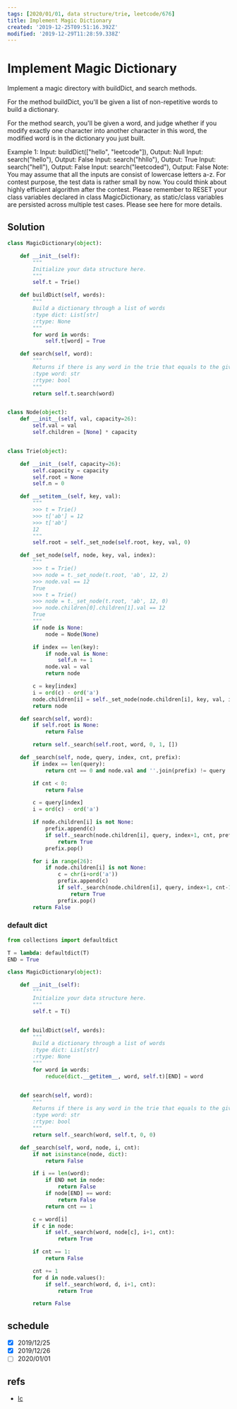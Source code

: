 ```yaml
---
tags: [2020/01/01, data structure/trie, leetcode/676]
title: Implement Magic Dictionary
created: '2019-12-25T09:51:16.392Z'
modified: '2019-12-29T11:28:59.338Z'
---
```


# Implement Magic Dictionary

Implement a magic directory with buildDict, and search methods.

For the method buildDict, you'll be given a list of non-repetitive words to build a dictionary.

For the method search, you'll be given a word, and judge whether if you modify exactly one character into another character in this word, the modified word is in the dictionary you just built.

Example 1:
Input: buildDict(["hello", "leetcode"]), Output: Null
Input: search("hello"), Output: False
Input: search("hhllo"), Output: True
Input: search("hell"), Output: False
Input: search("leetcoded"), Output: False
Note:
You may assume that all the inputs are consist of lowercase letters a-z.
For contest purpose, the test data is rather small by now. You could think about highly efficient algorithm after the contest.
Please remember to RESET your class variables declared in class MagicDictionary, as static/class variables are persisted across multiple test cases. Please see here for more details.


## Solution

```python
class MagicDictionary(object):

    def __init__(self):
        """
        Initialize your data structure here.
        """
        self.t = Trie()

    def buildDict(self, words):
        """
        Build a dictionary through a list of words
        :type dict: List[str]
        :rtype: None
        """
        for word in words:
            self.t[word] = True

    def search(self, word):
        """
        Returns if there is any word in the trie that equals to the given word after modifying exactly one character
        :type word: str
        :rtype: bool
        """
        return self.t.search(word)


class Node(object):
    def __init__(self, val, capacity=26):
        self.val = val
        self.children = [None] * capacity


class Trie(object):

    def __init__(self, capacity=26):
        self.capacity = capacity
        self.root = None
        self.n = 0

    def __setitem__(self, key, val):
        """
        >>> t = Trie()
        >>> t['ab'] = 12
        >>> t['ab']
        12
        """
        self.root = self._set_node(self.root, key, val, 0)

    def _set_node(self, node, key, val, index):
        """
        >>> t = Trie()
        >>> node = t._set_node(t.root, 'ab', 12, 2)
        >>> node.val == 12
        True
        >>> t = Trie()
        >>> node = t._set_node(t.root, 'ab', 12, 0)
        >>> node.children[0].children[1].val == 12
        True
        """
        if node is None:
            node = Node(None)

        if index == len(key):
            if node.val is None:
                self.n += 1
            node.val = val
            return node

        c = key[index]
        i = ord(c) - ord('a')
        node.children[i] = self._set_node(node.children[i], key, val, index+1)
        return node

    def search(self, word):
        if self.root is None:
            return False

        return self._search(self.root, word, 0, 1, [])

    def _search(self, node, query, index, cnt, prefix):
        if index == len(query):
            return cnt == 0 and node.val and ''.join(prefix) != query

        if cnt < 0:
            return False

        c = query[index]
        i = ord(c) - ord('a')

        if node.children[i] is not None:
            prefix.append(c)
            if self._search(node.children[i], query, index+1, cnt, prefix):
                return True
            prefix.pop()

        for i in range(26):
            if node.children[i] is not None:
                c = chr(i+ord('a'))
                prefix.append(c)
                if self._search(node.children[i], query, index+1, cnt-1, prefix):
                    return True
                prefix.pop()
        return False

```

### default dict

```python
from collections import defaultdict

T = lambda: defaultdict(T)
END = True

class MagicDictionary(object):

    def __init__(self):
        """
        Initialize your data structure here.
        """
        self.t = T()


    def buildDict(self, words):
        """
        Build a dictionary through a list of words
        :type dict: List[str]
        :rtype: None
        """
        for word in words:
            reduce(dict.__getitem__, word, self.t)[END] = word


    def search(self, word):
        """
        Returns if there is any word in the trie that equals to the given word after modifying exactly one character
        :type word: str
        :rtype: bool
        """
        return self._search(word, self.t, 0, 0)

    def _search(self, word, node, i, cnt):
        if not isinstance(node, dict):
            return False

        if i == len(word):
            if END not in node:
                return False
            if node[END] == word:
                return False
            return cnt == 1

        c = word[i]
        if c in node:
            if self._search(word, node[c], i+1, cnt):
                return True

        if cnt == 1:
            return False

        cnt += 1
        for d in node.values():
            if self._search(word, d, i+1, cnt):
                return True

        return False


```

## schedule

* [x] 2019/12/25
* [x] 2019/12/26
* [ ] 2020/01/01

## refs

* [lc](https://leetcode.com/problems/implement-magic-dictionary/)
